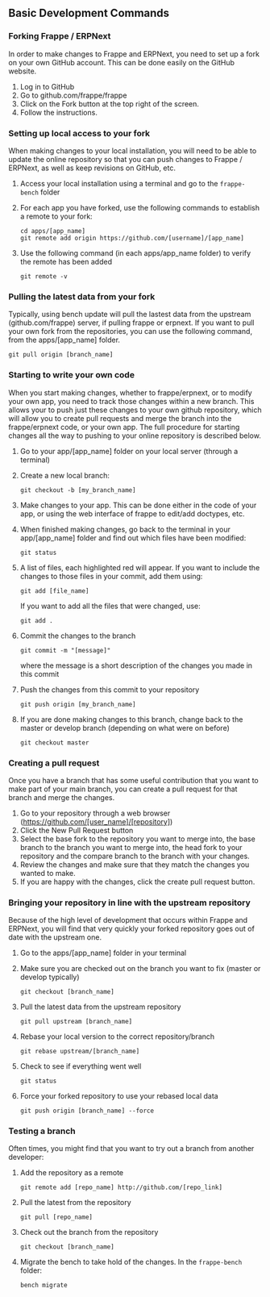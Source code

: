 ## Basic Development Commands
### Forking Frappe / ERPNext
In order to make changes to Frappe and ERPNext, you need to set up a fork on your own GitHub account. This can be done easily on the GitHub website.

1. Log in to GitHub
2. Go to github.com/frappe/frappe
3. Click on the Fork button at the top right of the screen.
4. Follow the instructions.

### Setting up local access to your fork
When making changes to your local installation, you will need to be able to update the online repository so that you can push changes to Frappe / ERPNext, as well as keep revisions on GitHub, etc.

1. Access your local installation using a terminal and go to the `frappe-bench` folder
2. For each app you have forked, use the following commands to establish a remote to your fork:

    ```
    cd apps/[app_name]
    git remote add origin https://github.com/[username]/[app_name]
    ```

3. Use the following command (in each apps/app_name folder) to verify the remote has been added

    ```
    git remote -v
    ```

### Pulling the latest data from your fork
Typically, using bench update will pull the lastest data from the upstream (github.com/frappe) server, if pulling frappe or erpnext. If you want to pull your own fork from the repositories, you can use the following command, from the apps/[app_name] folder.

```
git pull origin [branch_name]
```

### Starting to write your own code
When you start making changes, whether to frappe/erpnext, or to modify your own app, you need to track those changes within a new branch. This allows your to push just these changes to your own github repository, which will allow you to create pull requests and merge the branch into the frappe/erpnext code, or your own app. The full procedure for starting changes all the way to pushing to your online repository is described below.

1. Go to your app/[app_name] folder on your local server (through a terminal)
2. Create a new local branch:

    ```
    git checkout -b [my_branch_name]
    ```

3. Make changes to your app. This can be done either in the code of your app, or using the web interface of frappe to edit/add doctypes, etc. 
4. When finished making changes, go back to the terminal in your app/[app_name] folder and find out which files have been modified:

    ```
    git status
    ```

5. A list of files, each highlighted red will appear. If you want to include the changes to those files in your commit, add them using:

    ```
    git add [file_name]
    ```
    If you want to add all the files that were changed, use:
    ```
    git add .
    ```

6. Commit the changes to the branch

    ```
    git commit -m "[message]"
    ```

    where the message is a short description of the changes you made in this commit

7. Push the changes from this commit to your repository

    ```
    git push origin [my_branch_name]
    ```

8. If you are done making changes to this branch, change back to the master or develop branch (depending on what were on before)

    ```
    git checkout master
    ```

### Creating a pull request
Once you have a branch that has some useful contribution that you want to make part of your main branch, you can create a pull request for that branch and merge the changes.

1. Go to your repository through a web browser (https://github.com/[user_name]/[repository])
2. Click the New Pull Request button
3. Select the base fork to the repository you want to merge into, the base branch to the branch you want to merge into, the head fork to your repository and the compare branch to the branch with your changes.
4. Review the changes and make sure that they match the changes you wanted to make.
5. If you are happy with the changes, click the create pull request button.

### Bringing your repository in line with the upstream repository
Because of the high level of development that occurs within Frappe and ERPNext, you will find that very quickly your forked repository goes out of date with the upstream one. 

1. Go to the apps/[app_name] folder in your terminal
2. Make sure you are checked out on the branch you want to fix (master or develop typically)

    ```
    git checkout [branch_name]
    ```

3. Pull the latest data from the upstream repository

    ```
    git pull upstream [branch_name]
    ```

4. Rebase your local version to the correct repository/branch

    ```
    git rebase upstream/[branch_name]
    ```

5. Check to see if everything went well

    ```
    git status
    ```

6. Force your forked repository to use your rebased local data

    ```
    git push origin [branch_name] --force
    ```

### Testing a branch
Often times, you might find that you want to try out a branch from another developer:

1. Add the repository as a remote

    ```
    git remote add [repo_name] http://github.com/[repo_link]
    ```

2. Pull the latest from the repository

    ```
    git pull [repo_name]
    ```

3. Check out the branch from the repository

    ```
    git checkout [branch_name]
    ```

4. Migrate the bench to take hold of the changes. In the `frappe-bench` folder:

    ```
    bench migrate
    ```
